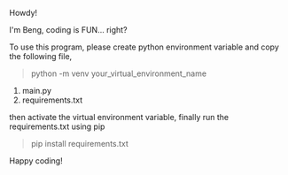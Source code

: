 Howdy!

I'm Beng, coding is FUN... right?

To use this program, please create python environment variable and copy the following file,
>python -m venv your_virtual_environment_name

1. main.py
2. requirements.txt

then activate the virtual environment variable, finally run the requirements.txt using pip

> pip install requirements.txt


Happy coding!